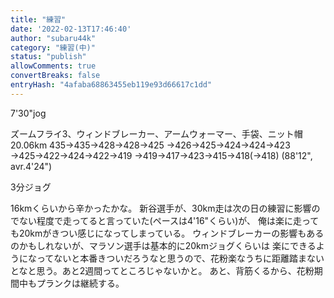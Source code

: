 ```yaml
---
title: "練習"
date: '2022-02-13T17:46:40'
author: "subaru44k"
category: "練習(中)"
status: "publish"
allowComments: true
convertBreaks: false
entryHash: "4afaba68863455eb119e93d66617c1dd"
---
```

7'30"jog

ズームフライ3、ウィンドブレーカー、アームウォーマー、手袋、ニット帽
20.06km
435→435→428→428→425
→426→425→424→424→423
→425→422→424→422→419
→419→417→423→415→418(→418)
(88'12", avr.4'24")

3分ジョグ

16kmくらいから辛かったかな。
新谷選手が、30km走は次の日の練習に影響のでない程度で走ってると言っていた(ペースは4'16"くらい)が、
俺は楽に走っても20kmがきつい感じになってしまっている。
ウィンドブレーカーの影響もあるのかもしれないが、マラソン選手は基本的に20kmジョグくらいは
楽にできるようになってないと本番きついだろうなと思うので、花粉楽なうちに距離踏まないとなと思う。あと2週間ってところじゃないかと。
あと、背筋くるから、花粉期間中もプランクは継続する。

